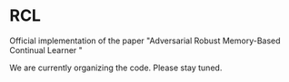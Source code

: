 # RCL
Official implementation of the paper "Adversarial Robust Memory-Based Continual Learner "


We are currently organizing the code. Please stay tuned.
